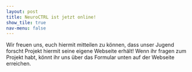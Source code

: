 ```yaml
---
layout: post
title: NeuroCTRL ist jetzt online!
show_tile: true
nav-menu: false
---
```


Wir freuen uns, euch hiermit mitteilen zu können, dass unser Jugend forscht Projekt hiermit seine eigene Webseite erhält!
Wenn ihr fragen zum Projekt habt, könnt ihr uns über das Formular unten auf der Webseite erreichen.